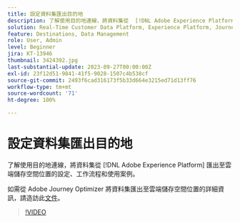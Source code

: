 ```yaml
---
title: 設定資料集匯出目的地
description: 了解使用目的地連線，將資料集從  [!DNL Adobe Experience Platform]  匯出至雲端儲存空間位置的設定、工作流程和使用案例。
solution: Real-Time Customer Data Platform, Experience Platform, Journey Optimizer
feature: Destinations, Data Management
role: User, Admin
level: Beginner
jira: KT-13946
thumbnail: 3424392.jpg
last-substantial-update: 2023-09-27T00:00:00Z
exl-id: 23f12d51-9841-41f5-9028-1507c4b538cf
source-git-commit: 2493f6cad316173f5b33d664e3215ed71d13ff76
workflow-type: tm+mt
source-wordcount: '71'
ht-degree: 100%

---
```


# 設定資料集匯出目的地

了解使用目的地連線，將資料集從 [!DNL Adobe Experience Platform] 匯出至雲端儲存空間位置的設定、工作流程和使用案例。

如需從 Adobe Journey Optimizer 將資料集匯出至雲端儲存空間位置的詳細資訊，請造訪此[文件](https://experienceleague.adobe.com/docs/journey-optimizer/using/data-management/datasets/export-datasets.html?lang=zh-Hant)。

>[!VIDEO](https://video.tv.adobe.com/v/3448829/?learn=on&captions=chi_hant)
